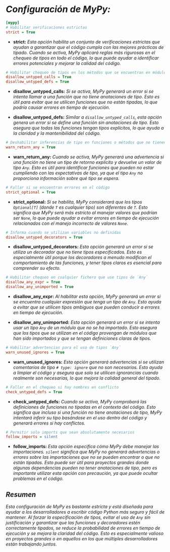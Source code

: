 <!-- Autor: Daniel Benjamin Perez Morales -->
<!-- GitHub: https://github.com/DanielBenjaminPerezMoralesDev13 -->
<!-- Gitlab: https://gitlab.com/DanielBenjaminPerezMoralesDev13 -->
<!-- Correo electrónico: danielperezdev@proton.me -->

# ***Configuración de MyPy:***

```ini
[mypy]
# Habilitar verificaciones estrictas
strict = True
```

- **strict:** *Esta opción habilita un conjunto de verificaciones estrictas que ayudan a garantizar que el código cumpla con las mejores prácticas de tipado. Cuando se activa, MyPy aplicará reglas más rigurosas en el chequeo de tipos en todo el código, lo que puede ayudar a identificar errores potenciales y mejorar la calidad del código.*

```ini
# Habilitar chequeo de tipos en los métodos que se encuentran en módulos de código externo
disallow_untyped_calls = True
disallow_untyped_defs = True
```

- **disallow_untyped_calls:** *Si se activa, MyPy generará un error si se intenta llamar a una función que no tiene anotaciones de tipo. Esto es útil para evitar que se utilicen funciones que no están tipadas, lo que podría causar errores en tiempo de ejecución.*
  
- **disallow_untyped_defs:** *Similar a `disallow_untyped_calls`, esta opción genera un error si se define una función sin anotaciones de tipo. Esto asegura que todas las funciones tengan tipos explícitos, lo que ayuda a la claridad y la mantenibilidad del código.*

```ini
# Deshabilitar inferencias de tipo en funciones o métodos que no tienen tipos explícitos
warn_return_any = True
```

- **warn_return_any:** *Cuando se activa, MyPy generará una advertencia si una función no tiene un tipo de retorno explícito y devuelve un valor de tipo `Any`. Esto es útil para identificar funciones que pueden no estar cumpliendo con las expectativas de tipo, ya que el tipo `Any` no proporciona información sobre qué tipo se espera.*

```ini
# Fallar si se encuentran errores en el código
strict_optional = True
```

- **strict_optional:** *Si se habilita, MyPy considerará que los tipos `Optional[T]` (donde `T` es cualquier tipo) son diferentes de `T`. Esto significa que MyPy será más estricto al manejar valores que podrían ser `None`, lo que puede ayudar a evitar errores en tiempo de ejecución relacionados con el manejo incorrecto de valores `None`.*

```ini
# Informa cuando se utilizan variables no definidas
disallow_untyped_decorators = True
```

- **disallow_untyped_decorators:** *Esta opción generará un error si se utiliza un decorador que no tiene tipos especificados. Esto es especialmente útil porque los decoradores a menudo modifican el comportamiento de las funciones, y tener tipos claros es esencial para comprender su efecto.*

```ini
# Habilitar chequeo en cualquier fichero que use tipos de `Any`
disallow_any_expr = True
disallow_any_unimported = True
```

- **disallow_any_expr:** *Al habilitar esta opción, MyPy generará un error si se encuentra cualquier expresión que tenga un tipo de `Any`. Esto ayuda a evitar que se utilicen tipos ambiguos que pueden conducir a errores en tiempo de ejecución.*
  
- **disallow_any_unimported:** *Esta opción generará un error si se intenta usar un tipo `Any` de un módulo que no se ha importado. Esto asegura que los tipos que se utilizan en el código provengan de módulos que han sido importados y que se tengan definiciones claras de tipos.*

```ini
# Habilitar advertencias para el uso de tipos `Any`
warn_unused_ignores = True
```

- **warn_unused_ignores:** *Esta opción generará advertencias si se utilizan comentarios de tipo `# type: ignore` que no son necesarios. Esto ayuda a limpiar el código y asegura que solo se utilicen ignorancias cuando realmente son necesarias, lo que mejora la calidad general del tipado.*

```ini
# Fallar en el chequeo si hay nombres en conflicto
check_untyped_defs = True
```

- **check_untyped_defs:** *Cuando se activa, MyPy comprobará las definiciones de funciones no tipadas en el contexto del código. Esto significa que incluso si una función no tiene anotaciones de tipo, MyPy intentará inferir su tipo basándose en el uso dentro del código y generará errores si hay conflictos.*

```ini
# Permitir solo imports que sean absolutamente necesarios
follow_imports = silent
```

- **follow_imports:** *Esta opción especifica cómo MyPy debe manejar las importaciones. `silent` significa que MyPy no generará advertencias o errores sobre las importaciones que no se pueden encontrar o que no están tipadas. Esto puede ser útil para proyectos grandes donde algunas dependencias pueden no tener anotaciones de tipo, pero es importante utilizar esta opción con precaución, ya que puede ocultar problemas en el código.*

## ***Resumen***

*Esta configuración de MyPy es bastante estricta y está diseñada para ayudar a los desarrolladores a escribir código Python más seguro y fácil de mantener. Al forzar la especificación de tipos, evitar el uso de `Any` sin justificación y garantizar que las funciones y decoradores estén correctamente tipados, se reduce la probabilidad de errores en tiempo de ejecución y se mejora la claridad del código. Esto es especialmente valioso en proyectos grandes o en aquellos en los que múltiples desarrolladores están trabajando juntos.*
